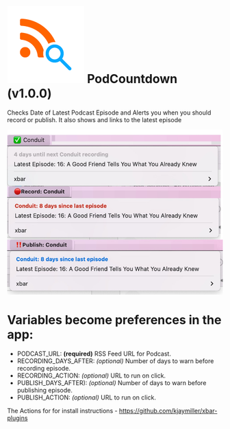 # ![RSS Check](./images/rss-search.png) PodCountdown (v1.0.0)

Checks Date of Latest Podcast Episode and Alerts you when you should record or publish.
It also shows and links to the latest episode

![image showing when good](./images/pod-countdown-status.jpeg)


# Variables become preferences in the app:

* PODCAST_URL: **(required)** RSS Feed URL for Podcast.
* RECORDING_DAYS_AFTER: _(optional)_ Number of days to warn before recording episode.
* RECORDING_ACTION: _(optional)_ URL to run on click.
* PUBLISH_DAYS_AFTER): _(optional)_ Number of days to warn before publishing episode.
* PUBLISH_ACTION: _(optional)_ URL to run on click.

The Actions for for install instructions - https://github.com/kjaymiller/xbar-plugins